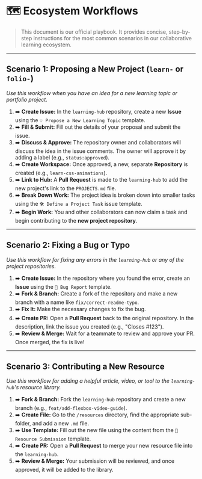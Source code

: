 # 🗺️ Ecosystem Workflows

> This document is our official playbook. It provides concise, step-by-step instructions for the most common scenarios in our collaborative learning ecosystem.

---

## Scenario 1: Proposing a New Project (`learn-` or `folio-`)

_Use this workflow when you have an idea for a new learning topic or portfolio project._

1.  ➡️ **Create Issue:** In the `learning-hub` repository, create a new **Issue** using the `💡 Propose a New Learning Topic` template.
2.  ➡️ **Fill & Submit:** Fill out the details of your proposal and submit the issue.
3.  ➡️ **Discuss & Approve:** The repository owner and collaborators will discuss the idea in the issue comments. The owner will approve it by adding a label (e.g., `status:approved`).
4.  ➡️ **Create Workspace:** Once approved, a new, separate **Repository** is created (e.g., `learn-css-animations`).
5.  ➡️ **Link to Hub:** A **Pull Request** is made to the `learning-hub` to add the new project's link to the `PROJECTS.md` file.
6.  ➡️ **Break Down Work:** The project idea is broken down into smaller tasks using the `🛠️ Define a Project Task` issue template.
7.  ➡️ **Begin Work:** You and other collaborators can now claim a task and begin contributing to the **new project repository**.

---

## Scenario 2: Fixing a Bug or Typo

_Use this workflow for fixing any errors in the `learning-hub` or any of the project repositories._

1.  ➡️ **Create Issue:** In the repository where you found the error, create an **Issue** using the `🐞 Bug Report` template.
2.  ➡️ **Fork & Branch:** Create a fork of the repository and make a new branch with a name like `fix/correct-readme-typo`.
3.  ➡️ **Fix It:** Make the necessary changes to fix the bug.
4.  ➡️ **Create PR:** Open a **Pull Request** back to the original repository. In the description, link the issue you created (e.g., "Closes #123").
5.  ➡️ **Review & Merge:** Wait for a teammate to review and approve your PR. Once merged, the fix is live!

---

## Scenario 3: Contributing a New Resource

_Use this workflow for adding a helpful article, video, or tool to the `learning-hub`'s resource library._

1.  ➡️ **Fork & Branch:** Fork the `learning-hub` repository and create a new branch (e.g., `feat/add-flexbox-video-guide`).
2.  ➡️ **Create File:** Go to the `/resources` directory, find the appropriate sub-folder, and add a new `.md` file.
3.  ➡️ **Use Template:** Fill out the new file using the content from the `🔗 Resource Submission` template.
4.  ➡️ **Create PR:** Open a **Pull Request** to merge your new resource file into the `learning-hub`.
5.  ➡️ **Review & Merge:** Your submission will be reviewed, and once approved, it will be added to the library.
